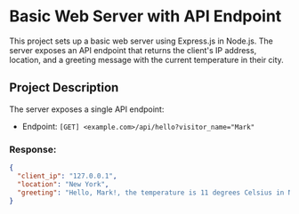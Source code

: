 # Basic Web Server with API Endpoint

This project sets up a basic web server using Express.js in Node.js. The server exposes an API endpoint that returns the client's IP address, location, and a greeting message with the current temperature in their city.

## Project Description

The server exposes a single API endpoint:

- Endpoint: `[GET] <example.com>/api/hello?visitor_name="Mark"`

### Response:

```json
{
  "client_ip": "127.0.0.1",
  "location": "New York",
  "greeting": "Hello, Mark!, the temperature is 11 degrees Celsius in New York"
}
